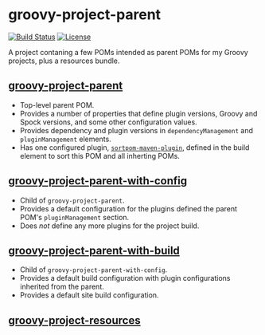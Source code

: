 # groovy-project-parent
[![Build Status](https://travis-ci.org/rvenutolo/groovy-project-parent.svg?branch=master)](https://travis-ci.org/rvenutolo/groovy-project-parent)
[![License](https://img.shields.io/hexpm/l/plug.svg)](https://www.apache.org/licenses/LICENSE-2.0)

A project contaning a few POMs intended as parent POMs for my Groovy projects, plus a resources bundle.

## [groovy-project-parent](pom.xml)

* Top-level parent POM.
* Provides a number of properties that define plugin versions, Groovy and Spock versions, and some other configuration values.
* Provides dependency and plugin versions in `dependencyManagement` and `pluginManagement` elements.
* Has one configured plugin, [`sortpom-maven-plugin`](https://github.com/Ekryd/sortpom), defined in the build element to sort this POM and all inherting POMs.

## [groovy-project-parent-with-config](groovy-project-parent-with-config/pom.xml)

* Child of `groovy-project-parent`.
* Provides a default configuration for the plugins defined the parent POM's `pluginManagement` section.
* Does _not_ define any more plugins for the project build.

## [groovy-project-parent-with-build](groovy-project-parent-with-config/groovy-project-parent-with-build/pom.xml)

* Child of `groovy-project-parent-with-config`.
* Provides a default build configuration with plugin configurations inherited from the parent.
* Provides a default site build configuration.

## [groovy-project-resources](groovy-project-resources/pom.xml)
